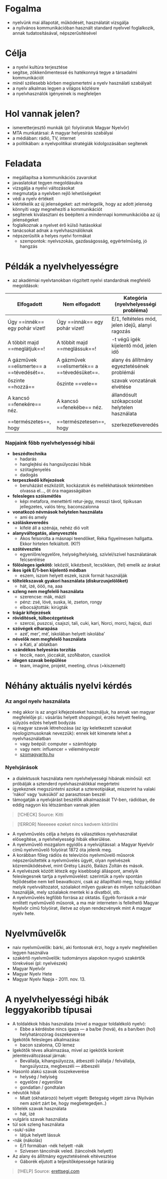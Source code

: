 # Fogalma

- nyelvünk mai állapotát, működését, használatát vizsgálja
- a nyilvános kommunikációban használt standard nyelvvel foglalkozik, annak tudatosításával, népszerűsítésével

# Célja

- a nyelvi kultúra terjesztése
- segítse, zökkenőmentessé és hatékonnyá tegye a társadalmi kommunikációt
- minél szélesebb körben megismertetni a nyelv használati szabályait
- a nyelv alkalmas legyen a világos közlésre
- a nyelvhasználók igényeinek is megfeleljen

# Hol vannak jelen?

- ismeretterjesztő munkák (pl: folyóiratok  Magyar Nyelvőr)
- MTA munkatársai: A magyar helyesírás szabályai
- a médiában: rádió, TV, internet
- a politikában: a nyelvpolitikai stratégiák kidolgozásában segítenek

# Feladata

- megállapítsa a kommunikációs zavarokat
- javaslatokat tegyen megoldásukra
- vizsgálja a nyelvi változásokat 
- megmutatja a nyelvben rejlő lehetőségeket
- védi a nyelv értékeit
- kiértékelik az új jelenségeket: azt mérlegelik, hogy az adott jelenség könnyíti vagy megnehezíti a kommunikációt
- segítenek kiválasztani és beépíteni a mindennapi kommunikációba az új jelenségeket
- foglalkoznak a nyelvet érő külső hatásokkal
- tanácsokat adnak a nyelvhasználóknak
- népszerűsítik a helyes nyelvi formákat
	- szempontok: nyelvszokás, gazdaságosság, egyértelműség, jó hangzás

# Példák a nyelvhelyességre

- az akadémiai nyelvtanokban rögzített nyelvi standardnak megfelelő megoldások:

| Elfogadott                                | Nem elfogadott                               | Kategória (nyelvhelyességi probléma)             |
| ----------------------------------------- | -------------------------------------------- | ------------------------------------------------ |
| Úgy ==innék== egy pohár vizet!            | Úgy ==innák== egy pohár vizet!               | E/1, feltételes mód, jelen idejű, alanyi ragozás |
| A többit majd ==meglátjuk==!              | A többit majd ==meglássuk==!                 | -t végű igék kijelentő mód, jelen idő            |
| A gázművek ==elismerte== a ==tévedését==. | A gázművek ==elismerték== a ==tévedésüket==. | alany és állítmány egyeztetésének problémái      |
| őszinte ==hozzá==                         | őszinte ==vele==                             | szavak vonzatának elvétése                       |
| A kancsó ==fenekére== néz.                | A kancsó ==fenekébe== néz.                   | állandósult szókapcsolat helytelen használata    |
| ==természetes==, hogy                     | ==természetesen==, hogy                      | szerkezetkeveredés                               |
### Napjaink főbb nyelvhelyességi hibái

- **beszédtechnika**
	- hadarás
	- hanglejtési és hangsúlyozási hibák
	- szótaglenyelés
	- dadogás
- **terpeszkedő kifejezések**
	- beruházást eszközölt, kockázatok és mellékhatások tekintetében olvassa el…, öt óra magasságában
- **felesleges szóismétlés**
	- képi metafora, menettérti retur-jegy, messzi távol, tipikusan jellegzetes, valós tény, baconszalonna
- **vonatkozó névmások helytelen használata**
	- ami és amely
- **szóláskeveredés**
	- kifelé áll a szénája, nehéz dió volt
- **alanyváltogatás, alanyvesztés**
	- Ákos felsorolta a másnapi teendőket, Réka figyelmesen hallgatta. Ekkor hirtelen felkiáltott. (KI?)
- **szótévesztés**
	- egyenlőre/egyelőre, helység/helyiség, szívlel/szível használatának felcserélése
- **fölösleges igekötő**: leközöl, kikézbesít, lecsökken, (fel) emelik az árakat 
- **ikes igék E/1-ben kijelentő módban**
	- eszem, iszom helyett eszek, iszok formát használják
- **töltelékszavak gyakori használata (diskurzusjelölőket)**
	- hát, izé, ööö, na, aaa
- **szleng nem megfelelő használata**
	- szerencse: mák, mázli
	- pénz: zsé, lóvé, suska, lé, zseton, rongy
	- elbocsájtották: kirúgták
- **trágár kifejezések**
- **rövidítések, túlbecézgetések**
	- szercsi, puszcsi, csajszi, tali, cuki, kari, Norci, morci, hajcsi, duzi
- **szóvégek elharapása**
	- azé’, mer’, mé’, iskolában helyett iskolába’
- **névelők nem megfelelő használata**
	- a Kati, a’ ablakban
- **szándékos helyesírás torzítás**
	- teccik, naon, jóccakát, szoNbaton, csaxólok
- **idegen szavak beépülése**
	- team, imagine, projekt, meeting, chrus (=kiszemelt)

# Néhány aktuális nyelvi kérdés

### Az angol nyelv használata

- még akkor is az angol kifejezéseket használjuk, ha annak van magyar megfelelője 
	pl.: vásárlás helyett shoppingol, érzés helyett feeling, súlyzós edzés helyett bodyzás
- új magyar szavak létrehozása (az így keletkezett szavakat neologizmusoknak nevezzük): ennek két kimenete lehet a nyelvhasználatban
	- vagy beépül: computer = számítógép 
	- vagy nem: influencer = véleményvezér
	- [szomagyarito.hu](http://szomagyarito.hu/index.php) 

### Nyelvjárások

- a dialektusok használata nem nyelvhelyességi hibának minősül: ezt próbálják a sztenderd nyelvhasználókkal megértetni
- igyekeznek megszüntetni azokat a sztereotípiákat, miszerint ha valaki ’nákol’ vagy ’suksüköl’ az parasztosan beszél
- támogatják a nyelvjárást beszélők alkalmazását TV-ben, rádióban, de eddig nagyon kis létszámban vannak jelen

> [!CHECK] Source: Kitti

> [!ERROR] Neeeeee
> ezeket nincs kedvem kitörölni

- A nyelvművelés célja a helyes és választékos nyelvhasználat elősegítése, a nyelvhelyességi hibák elkerülése.
- A nyelvművelő mozgalom egyidős a nyelvújítással: a Magyar Nyelvőr című nyelvművelő folyóirat 1872 óta jelenik meg.
- A korábban főleg rádiós és televíziós nyelvművelő műsorok népszerűsítették a nyelvművelés ügyét, olyan nyelvészek közreműködésével, mint Grétsy László, Balázs Zoltán és mások.
- A nyelvészek között létezik egy kisebbségi álláspont, amelyik feleslegesnek tartja a nyelvművelést: szerintük a nyelv spontán fejlődésébe nem kell beavatkozni, csak az állapítható meg, hogy például melyik nyelvváltozatot, szóalakot milyen gyakran és milyen szituációban használják, mely szóalakok mentek ki a divatból, stb. 
- A nyelvművelés legfőbb forrása az oktatás. Egyéb források a már említett nyelvművelő műsorok, a ma már interneten is fellelhető Magyar Nyelvőr című folyóirat, illetve az olyan rendezvények mint A magyar nyelv hete.

# Nyelvművelők

- naiv nyelvművelők: bárki, aki fontosnak érzi, hogy a nyelv megfelelően legyen használva
- szakértő nyelvművelők: tudományos alapokon nyugvó szakértők törekvései (pl: nyelvészek)
- Magyar Nyelvőr
- Magyar Nyelv Hete
- Magyar Nyelv Napja - 2011. nov. 13.

# A nyelvhelyességi hibák leggyakoribb típusai

- A toldalékok hibás használata (mivel a magyar toldalékoló nyelv):
	- Ebbe a kérdésbe nincs igaza — a ba/be (hová), és a ban/ben (hol) helyhatározórag összekeverése
- Igekötők felesleges alkalmazása:
	- bacon szalonna, CD lemez
- Igekötők téves alkalmazása, mivel az igekötők konkrét jelentésváltozással járnak:
	- Bevállalja, kihangsúlyozza, átbeszéli (vállalja / felvállalja, hangsúlyozza, megbeszéli — átbeszéli
- Hasonló alakú szavak összekeverése
	- helység / helyiség
	- egyelőre / egyenlőre
	- gondatlan / gondtalan
- névutók hibái
	- Miatt (okhatározó) helyett végett: Betegség végett zárva (Nyilván nem azért zárt be, hogy megbetegedjen..)
- töltelék szavak használata
	- hát, izé
- vulgáris szavak használata
- túl sok szleng használata
- -suk/-süke
	- látjuk helyett lássuk
- -nák (nákolás)
	- E/1 formában -nék helyett -nák
	- Szívesen táncolnák veled. (táncolnék helyett)
- Az alany és állítmány egyeztetésének eltévesztése
	- Gáborék eljutott a teljesítőképessége határáig

> [!HELP] Source: [erettsegi.com](https://erettsegi.com/tetelek/nyelvtan/a-nyelvmuveles-vazlat/)
